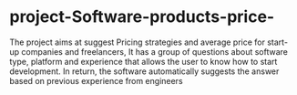 # project-Software-products-price-
The project aims at suggest Pricing strategies and average price for start-up  companies and freelancers, It has a group of questions about software type,  platform and experience that allows the user to know how to start  development.  In return, the software automatically suggests the answer based on previous  experience from engineers

